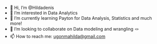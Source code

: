 - 👋 Hi, I’m @Hildadenis
- 👀 I’m interested in Data Analytics 
- 🌱 I’m currently learning Payton for Data Analysis, Statistics and much more!
- 💞️ I’m looking to collaborate on Data modeling and wrangling 🪢
- 📫 How to reach me: ugonmahilda@gmail.com

<!---
Hildadenis/Hildadenis is a ✨ special ✨ repository because its `README.md` (this file) appears on your GitHub profile.
You can click the Preview link to take a look at your changes.
--->
